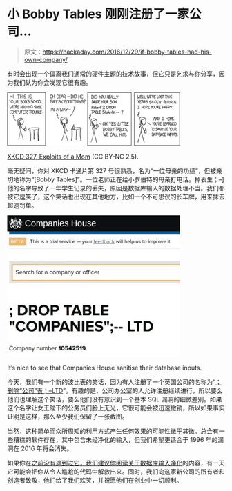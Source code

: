 # 小 Bobby Tables 刚刚注册了一家公司…

> 原文：<https://hackaday.com/2016/12/29/if-bobby-tables-had-his-own-company/>

有时会出现一个偏离我们通常的硬件主题的技术故事，但它只是乞求与你分享，因为我们认为你会发现它很有趣。

[![XKCD 327, Exploits of a Mom (CC BY-NC 2.5).](img/66db1bd84345ed0b7d16a82c19ee2a45.png)](https://hackaday.com/wp-content/uploads/2016/12/exploits_of_a_mom.png)

[XKCD 327, Exploits of a Mom](https://xkcd.com/327/) (CC BY-NC 2.5).

毫无疑问，你对 XKCD 卡通片第 327 号很熟悉，名为“一位母亲的功绩”，但被亲切地称为“[Bobby Tables]”。一位老师正在给小罗伯特的母亲打电话。掉表生；–]他的名字导致了一年学生记录的丢失，原因是数据库输入的数据处理不当。我们都被它逗笑了，这个笑话也出现在其他地方，比如一个不可思议的长车牌，用来抹去超速罚单。

[![It's nice to see that Companies House sanitise their database inputs.](img/e1d5219afc8405c4ed1c4deaf39c3a45.png)](https://hackaday.com/wp-content/uploads/2016/12/companies-house-screenshot.jpg)

It’s nice to see that Companies House sanitise their database inputs.

今天，我们有一个新的波比表的笑话，因为有人注册了一个英国公司的名称为“[；删除“公司”表；–LTD](https://beta.companieshouse.gov.uk/company/10542519)”。有趣的是，公司办公室的人允许注册继续进行，所以要么他们也理解这个笑话，要么他们没有意识到一个基本 SQL 漏洞的细微差别。如果这个名字让女王陛下的公务员们脸上无光，它很可能会被迅速撤销，所以如果事实证明是这样，那么至少我们保留了一张截图。

当然，这种简单而众所周知的利用方式产生任何效果的可能性微乎其微。总会有一些糟糕的软件存在，其中包含未经净化的输入，但我们希望更适合于 1996 年的漏洞在 2016 年将会消失。

如果你在[之前没有遇到过它，我们建议你阅读关于数据库输入净化](http://bobby-tables.com/)的内容，有一天它可能会把你从令人尴尬的代码中解救出来。同时，我们向这家新公司的所有者和创造者致敬，他们给了我们欢笑，并祝愿他们在创业中一切顺利。
